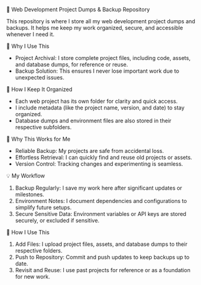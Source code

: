 📌 Web Development Project Dumps & Backup Repository  

This repository is where I store all my web development project dumps and backups. It helps me keep my work organized, secure, and accessible whenever I need it.  

🔧 Why I Use This  
- Project Archival: I store complete project files, including code, assets, and database dumps, for reference or reuse.  
- Backup Solution: This ensures I never lose important work due to unexpected issues.  

📂 How I Keep It Organized  
- Each web project has its own folder for clarity and quick access.  
- I include metadata (like the project name, version, and date) to stay organized.  
- Database dumps and environment files are also stored in their respective subfolders.  

🌟 Why This Works for Me  
- Reliable Backup: My projects are safe from accidental loss.  
- Effortless Retrieval: I can quickly find and reuse old projects or assets.  
- Version Control: Tracking changes and experimenting is seamless.  

💡 My Workflow  
1. Backup Regularly: I save my work here after significant updates or milestones.  
2. Environment Notes: I document dependencies and configurations to simplify future setups.  
3. Secure Sensitive Data: Environment variables or API keys are stored securely, or excluded if sensitive.  

🚀 How I Use This  
1. Add Files: I upload project files, assets, and database dumps to their respective folders.  
2. Push to Repository: Commit and push updates to keep backups up to date.  
3. Revisit and Reuse: I use past projects for reference or as a foundation for new work.  
